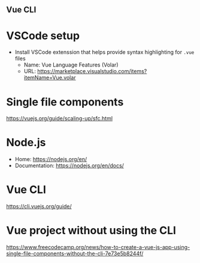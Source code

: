 Vue CLI
--------

# VSCode setup
- Install VSCode extenssion that helps provide syntax highlighting for `.vue` files
  - Name: Vue Language Features (Volar)
  - URL: https://marketplace.visualstudio.com/items?itemName=Vue.volar

# Single file components

https://vuejs.org/guide/scaling-up/sfc.html

# Node.js
- Home: https://nodejs.org/en/
- Documentation: https://nodejs.org/en/docs/

# Vue CLI
https://cli.vuejs.org/guide/

# Vue project without using the CLI
https://www.freecodecamp.org/news/how-to-create-a-vue-js-app-using-single-file-components-without-the-cli-7e73e5b8244f/

